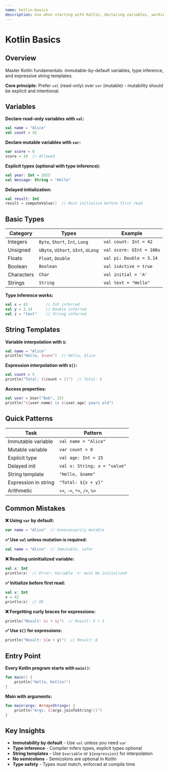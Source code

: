 ```yaml
---
name: kotlin-basics
description: Use when starting with Kotlin, declaring variables, working with basic types, or using string interpolation - covers variables, types, string templates, and core syntax fundamentals
---
```


# Kotlin Basics

## Overview

Master Kotlin fundamentals: immutable-by-default variables, type inference, and expressive string templates.

**Core principle:** Prefer `val` (read-only) over `var` (mutable) - mutability should be explicit and intentional.

## Variables

**Declare read-only variables with `val`:**
```kotlin
val name = "Alice"
val count = 42
```

**Declare mutable variables with `var`:**
```kotlin
var score = 0
score = 10  // Allowed
```

**Explicit types (optional with type inference):**
```kotlin
val year: Int = 2025
val message: String = "Hello"
```

**Delayed initialization:**
```kotlin
val result: Int
result = computeValue()  // Must initialize before first read
```

## Basic Types

| Category | Types | Example |
|----------|-------|---------|
| Integers | `Byte`, `Short`, `Int`, `Long` | `val count: Int = 42` |
| Unsigned | `UByte`, `UShort`, `UInt`, `ULong` | `val score: UInt = 100u` |
| Floats | `Float`, `Double` | `val pi: Double = 3.14` |
| Boolean | `Boolean` | `val isActive = true` |
| Characters | `Char` | `val initial = 'A'` |
| Strings | `String` | `val text = "Hello"` |

**Type inference works:**
```kotlin
val x = 42        // Int inferred
val y = 3.14      // Double inferred
val z = "text"    // String inferred
```

## String Templates

**Variable interpolation with `$`:**
```kotlin
val name = "Alice"
println("Hello, $name")  // Hello, Alice
```

**Expression interpolation with `${}`:**
```kotlin
val count = 5
println("Total: ${count + 1}")  // Total: 6
```

**Access properties:**
```kotlin
val user = User("Bob", 25)
println("${user.name} is ${user.age} years old")
```

## Quick Patterns

| Task | Pattern |
|------|---------|
| Immutable variable | `val name = "Alice"` |
| Mutable variable | `var count = 0` |
| Explicit type | `val age: Int = 25` |
| Delayed init | `val x: String; x = "value"` |
| String template | `"Hello, $name"` |
| Expression in string | `"Total: ${x + y}"` |
| Arithmetic | `+=`, `-=`, `*=`, `/=`, `%=` |

## Common Mistakes

**❌ Using `var` by default:**
```kotlin
var name = "Alice"  // Unnecessarily mutable
```
**✅ Use `val` unless mutation is required:**
```kotlin
val name = "Alice"  // Immutable, safer
```

**❌ Reading uninitialized variable:**
```kotlin
val x: Int
println(x)  // Error: Variable 'x' must be initialized
```
**✅ Initialize before first read:**
```kotlin
val x: Int
x = 42
println(x)  // OK
```

**❌ Forgetting curly braces for expressions:**
```kotlin
println("Result: $x + $y")  // Result: 5 + 3
```
**✅ Use `${}` for expressions:**
```kotlin
println("Result: ${x + y}")  // Result: 8
```

## Entry Point

**Every Kotlin program starts with `main()`:**
```kotlin
fun main() {
    println("Hello, Kotlin!")
}
```

**Main with arguments:**
```kotlin
fun main(args: Array<String>) {
    println("Args: ${args.joinToString()}")
}
```

## Key Insights

- **Immutability by default** - Use `val` unless you need `var`
- **Type inference** - Compiler infers types, explicit types optional
- **String templates** - Use `$variable` or `${expression}` for interpolation
- **No semicolons** - Semicolons are optional in Kotlin
- **Type safety** - Types must match, enforced at compile time

